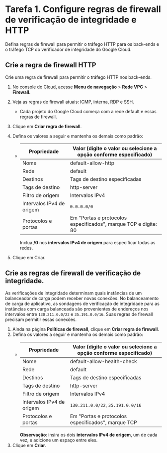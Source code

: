 # Tarefa 1. Configure regras de firewall de verificação de integridade e HTTP
Defina regras de firewall para permitir o tráfego HTTP para os back-ends e o tráfego TCP do verificador de integridade do Google Cloud.

## Crie a regra de firewall HTTP

Crie uma regra de firewall para permitir o tráfego HTTP nos back-ends.

1. No console do Cloud, acesse **Menu de navegação** > **Rede VPC** > **Firewall**.
2. Veja as regras de firewall atuais: ICMP, interna, RDP e SSH.
    - Cada projeto do Google Cloud começa com a rede default e essas regras de firewall.
3. Clique em **Criar regra de firewall**.
4. Defina os valores a seguir e mantenha os demais como padrão:
    -   | Propriedade           | Valor (digite o valor ou selecione a opção conforme especificado)      |
        |-----------------------|------------------------------------------------------------------------|
        | Nome                  | default-allow-http                                                     |
        | Rede                  | default                                                                |
        | Destinos              | Tags de destino especificadas                                          |
        | Tags de destino       | http-server                                                            |
        | Filtro de origem      | Intervalos IPv4                                                        |
        | Intervalos IPv4 de origem | `0.0.0.0/0`                                                          |
        | Protocolos e portas   | Em "Portas e protocolos especificados", marque TCP e digite: 80        |
        Inclua **/0** nos **intervalos IPv4 de origem** para especificar todas as redes.

5. Clique em Criar.

## Crie as regras de firewall de verificação de integridade.
As verificações de integridade determinam quais instâncias de um balanceador de carga podem receber novas conexões. No balanceamento de carga de aplicativo, as sondagens de verificação de integridade para as instâncias com carga balanceada são provenientes de endereços nos intervalos entre `130.211.0.0/22` e `35.191.0.0/16`. Suas regras de firewall precisam permitir essas conexões.

1. Ainda na página **Políticas de firewall**, clique em **Criar regra de firewall**.
2. Defina os valores a seguir e mantenha os demais como padrão:
      - | Propriedade             | Valor (digite o valor ou selecione a opção conforme especificado)         |
        |-------------------------|---------------------------------------------------------------------------|
        | Nome                    | default-allow-health-check                                                |
        | Rede                    | default                                                                   |
        | Destinos                | Tags de destino especificadas                                             |
        | Tags de destino         | http-server                                                               |
        | Filtro de origem        | Intervalos IPv4                                                           |
        | Intervalos IPv4 de origem | `130.211.0.0/22`, `35.191.0.0/16`                                           |
        | Protocolos e portas     | Em "Portas e protocolos especificados", marque TCP                        |
        **Observação**: insira os dois **intervalos IPv4 de origem**, um de cada vez, e adicione um espaço entre eles.
3. Clique em **Criar**.

